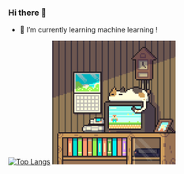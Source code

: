 ### Hi there 👋
- 🌱 I’m currently learning machine learning !

<!--
**shuzijun/shuzijun** is a ✨ _special_ ✨ repository because its `README.md` (this file) appears on your GitHub profile.

Here are some ideas to get you started:

- 🔭 I’m currently working on machine learning
- 🌱 I’m currently learning ...
- 👯 I’m looking to collaborate on ...
- 🤔 I’m looking for help with ...
- 💬 Ask me about ...
- 📫 How to reach me: ...
- 😄 Pronouns: ...
- ⚡ Fun fact: ...
-->
[![Top Langs](https://github-readme-stats.vercel.app/api?username=HuichuanLI&show_icons=true&hide_title=true&hide_border=true)](https://github.com/HuichuanLI)
<img src="https://raw.githubusercontent.com/shuzijun/shuzijun/master/pc.gif" width = "250" height = "250" alt=""/>
<!--[![Top Langs](https://github-readme-stats.vercel.app/api/top-langs/?username=shuzijun&layout=compact)](https://github.com/shuzijun) --> 
